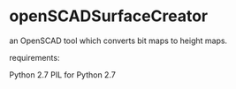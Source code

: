 openSCADSurfaceCreator
======================

an OpenSCAD tool which converts bit maps to height maps.

requirements:

Python 2.7
PIL for Python 2.7
